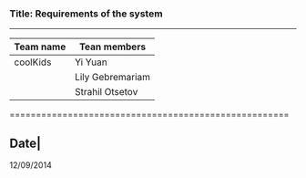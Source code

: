 ### Title: Requirements of the system
-----------------------------------------------------

Team name |Tean members
----------|------------
coolKids  |Yi Yuan
          |Lily Gebremariam
          |Strahil Otsetov

=====================================================


Date|
-----
12/09/2014


